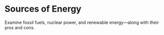 # Sources of Energy

Examine fossil fuels, nuclear power, and renewable energy—along with their pros and cons.